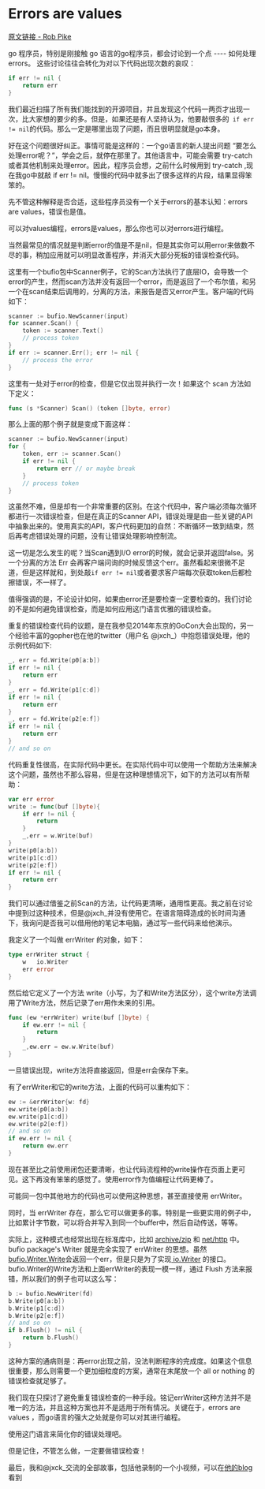 # Errors are values

[原文链接 - Rob Pike](https://blog.golang.org/errors-are-values)

go 程序员，特别是刚接触 go 语言的go程序员，都会讨论到一个点 ---- 如何处理 errors。 这些讨论往往会转化为对以下代码出现次数的哀叹：

```go
if err != nil {
    return err
}
```

 我们最近扫描了所有我们能找到的开源项目，并且发现这个代码一两页才出现一次，比大家想的要少的多。但是，如果还是有人坚持认为，他要敲很多的``` if err != nil```的代码。那么一定是哪里出现了问题，而且很明显就是go本身。

好在这个问题很好纠正。事情可能是这样的：一个go语言的新人提出问题 “要怎么处理error呢？”，学会之后，就停在那里了。其他语言中，可能会需要 try-catch 或者其他机制来处理error。因此，程序员会想，之前什么时候用到 try-catch ,现在我go中就敲 if err != nil。慢慢的代码中就多出了很多这样的片段，结果显得笨笨的。

先不管这种解释是否合适，这些程序员没有一个关于errors的基本认知：errors are values，错误也是值。

可以对values编程，errors是values，那么你也可以对errors进行编程。

当然最常见的情况就是判断error的值是不是nil，但是其实你可以用error来做数不尽的事，稍加应用就可以明显改善程序，并消灭大部分死板的错误检查代码。

这里有一个bufio包中Scanner例子，它的Scan方法执行了底层IO，会导致一个error的产生，然而scan方法并没有返回一个error，而是返回了一个布尔值，和另一个在scan结束后调用的，分离的方法，来报告是否又error产生。客户端的代码如下：

```go
scanner := bufio.NewScanner(input)
for scanner.Scan() {
    token := scanner.Text()
    // process token
}
if err := scanner.Err(); err != nil {
    // process the error
}
```

这里有一处对于error的检查，但是它仅出现并执行一次！如果这个 scan 方法如下定义：

```go
func (s *Scanner) Scan() (token []byte, error)
```

那么上面的那个例子就是变成下面这样：

```go
scanner := bufio.NewScanner(input)
for {
    token, err := scanner.Scan()
    if err != nil {
        return err // or maybe break
    }
    // process token
}
```

这虽然不难，但是却有一个非常重要的区别。在这个代码中，客户端必须每次循环都进行一次错误检查，但是在真正的Scanner API，错误处理是由一些关键的API中抽象出来的。使用真实的API，客户代码更加的自然：不断循环一致到结束，然后再考虑错误处理的问题，没有让错误处理影响控制流。

这一切是怎么发生的呢？当Scan遇到I/O error的时候，就会记录并返回false。另一个分离的方法 Err 会再客户端问询的时候反馈这个err。虽然看起来很微不足道，但是这样就和，到处敲```if err != nil```或者要求客户端每次获取token后都检擦错误，不一样了。

值得强调的是，不论设计如何，如果由error还是要检查一定要检查的。我们讨论的不是如何避免错误检查，而是如何应用这门语言优雅的错误检查。

重复的错误检查代码的议题，是在我参见2014年东京的GoCon大会出现的，另一个经验丰富的gopher也在他的twitter（用户名 @jxch_）中抱怨错误处理，他的示例代码如下:

```go
_, err = fd.Write(p0[a:b])
if err != nil {
    return err
}
_, err = fd.Write(p1[c:d])
if err != nil {
    return err
}
_, err = fd.Write(p2[e:f])
if err != nil {
    return err
}
// and so on
```

代码重复性很高，在实际代码中更长。在实际代码中可以使用一个帮助方法来解决这个问题，虽然也不那么容易，但是在这种理想情况下，如下的方法可以有所帮助：

```go
var err error
write := func(buf []byte){
    if err != nil {
        return 
    }
    _,err = w.Write(buf)
}
write(p0[a:b])
write(p1[c:d])
write(p2[e:f])
if err != nil {
    return err
}
```

我们可以通过借鉴之前Scan的方法，让代码更清晰，通用性更高。我之前在讨论中提到过这种技术，但是@jxch_并没有使用它。在语言阻碍造成的长时间沟通下，我询问是否我可以借用他的笔记本电脑，通过写一些代码来给他演示。

我定义了一个叫做 errWriter 的对象，如下：

```go
type errWriter struct {
    w   io.Writer
    err error
}
```

然后给它定义了一个方法 write（小写，为了和Write方法区分），这个write方法调用了Write方法，然后记录了err用作未来的引用。

```go
func (ew *errWriter) write(buf []byte) {
    if ew.err != nil {
        return 
    }
    _,ew.err = ew.w.Write(buf)
} 
```

一旦错误出现，write方法将直接返回，但是err会保存下来。

有了errWriter和它的write方法，上面的代码可以重构如下：

```go
ew := &errWriter{w: fd}
ew.write(p0[a:b])
ew.write(p1[c:d])
ew.write(p2[e:f])
// and so on
if ew.err != nil {
    return ew.err
}
```

现在甚至比之前使用闭包还要清晰，也让代码流程种的write操作在页面上更可见。这下再没有笨笨的感觉了。使用error作为值编程让代码更棒了。

可能同一包中其他地方的代码也可以使用这种思想，甚至直接使用 errWriter。

同时，当 errWriter 存在，那么它可以做更多的事。特别是一些更实用的例子中，比如累计字节数，可以将合并写入到同一个buffer中，然后自动传送，等等。

实际上，这种模式也经常出现在标准库中，比如 [archive/zip](https://golang.org/pkg/archive/zip/) 和 [net/http](https://golang.org/pkg/net/http/) 中。bufio package's Writer 就是完全实现了 errWriter 的思想。虽然[bufio.Writer.Write](https://golang.org/pkg/bufio/)会返回一个err，但是只是为了实现[ io.Writer](https://golang.org/pkg/io/#Writer) 的接口。bufio.Writer的Write方法和上面errWriter的表现一模一样，通过 Flush 方法来报错，所以我们的例子也可以这么写：

```go
b := bufio.NewWriter(fd)
b.Write(p0[a:b])
b.Write(p1[c:d])
b.Write(p2[e:f])
// and so on
if b.Flush() != nil {
    return b.Flush()
}
```

这种方案的通病则是：再error出现之前，没法判断程序的完成度。如果这个信息很重要，那么则需要一个更加细粒度的方案，通常在末尾放一个 all or nothing 的错误检查就足够了。

我们现在只探讨了避免重复错误检查的一种手段。铭记errWriter这种方法并不是唯一的方法，并且这种方案也并不是适用于所有情况。关键在于，errors are values ，而go语言的强大之处就是你可以对其进行编程。

使用这门语言来简化你的错误处理吧。

但是记住，不管怎么做，一定要做错误检查！

最后，我和@jxck_交流的全部故事，包括他录制的一个小视频，可以在[他的blog](http://jxck.hatenablog.com/entry/golang-error-handling-lesson-by-rob-pike)看到





















































